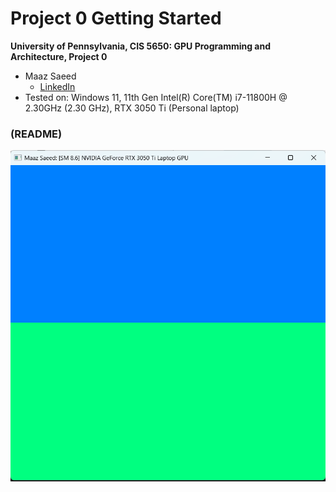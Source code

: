 Project 0 Getting Started
====================

**University of Pennsylvania, CIS 5650: GPU Programming and Architecture, Project 0**

* Maaz Saeed
  * [LinkedIn](https://www.linkedin.com/in/maaz-saeed1/)
* Tested on: Windows 11, 11th Gen Intel(R) Core(TM) i7-11800H @ 2.30GHz (2.30 GHz), RTX 3050 Ti (Personal laptop)

### (README)

![CUDA GL CHECK](images/2.1.1_.png)

